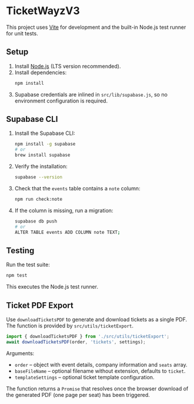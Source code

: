 # TicketWayzV3

This project uses [Vite](https://vitejs.dev/) for development and the built-in Node.js test runner for unit tests.

## Setup

1. Install [Node.js](https://nodejs.org/) (LTS version recommended).
2. Install dependencies:
   ```bash
   npm install
   ```
3. Supabase credentials are inlined in `src/lib/supabase.js`, so no environment configuration is required.

## Supabase CLI

1. Install the Supabase CLI:
   ```bash
   npm install -g supabase
   # or
   brew install supabase
   ```
2. Verify the installation:
   ```bash
   supabase --version
   ```
3. Check that the `events` table contains a `note` column:
   ```bash
   npm run check:note
   ```
4. If the column is missing, run a migration:
   ```bash
   supabase db push
   # or
   ALTER TABLE events ADD COLUMN note TEXT;
   ```

## Testing

Run the test suite:

```bash
npm test
```

This executes the Node.js test runner.

## Ticket PDF Export

Use `downloadTicketsPDF` to generate and download tickets as a single PDF. The function is provided by `src/utils/ticketExport`.

```js
import { downloadTicketsPDF } from './src/utils/ticketExport';
await downloadTicketsPDF(order, 'tickets', settings);
```

Arguments:
- `order` – object with event details, company information and `seats` array.
- `baseFileName` – optional filename without extension, defaults to `ticket`.
- `templateSettings` – optional ticket template configuration.

The function returns a `Promise` that resolves once the browser download of the generated PDF (one page per seat) has been triggered.
